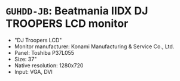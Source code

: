 # `GUHDD-JB`: Beatmania IIDX DJ TROOPERS LCD monitor

* "DJ Troopers LCD"
* Monitor manufacturer: Konami Manufacturing & Service Co., Ltd.
* Panel: Toshiba P37L055
* Size: 37"
* Native resolution: 1280x720
* Input: VGA, DVI
